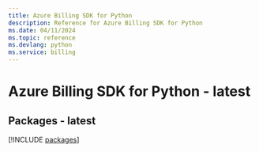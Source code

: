 ```yaml
---
title: Azure Billing SDK for Python
description: Reference for Azure Billing SDK for Python
ms.date: 04/11/2024
ms.topic: reference
ms.devlang: python
ms.service: billing
---
```

# Azure Billing SDK for Python - latest
## Packages - latest
[!INCLUDE [packages](billing-index.md)]